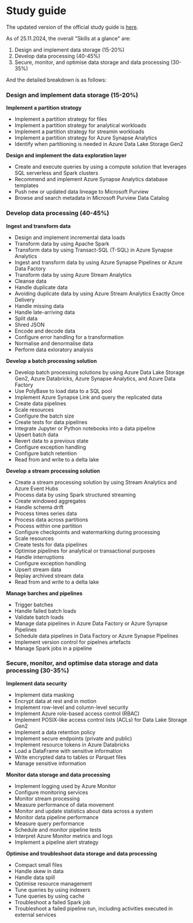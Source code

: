 # Study guide

The updated version of the official study guide is [here](https://learn.microsoft.com/en-gb/credentials/certifications/resources/study-guides/dp-203).

As of 25.11.2024, the overall "Skills at a glance" are:
1. Design and implement data storage (15-20%)
2. Develop data processing (40-45%)
3. Secure, monitor, and optimise data storage and data processing (30-35%)

And the detailed breakdown is as follows:

### Design and implement data storage (15-20%)

**Implement a partition strategy**
- Implement a partition strategy for files
- Implement a partition strategy for analytical workloads
- Implement a partition strategy for streamin workloads
- Implement a partition strategy for Azure Synapse Analytics
- Identify when partitioning is needed in Azure Data Lake Storage Gen2

**Design and implement the data exploration layer**
- Create and execute queries by using a compute solution that leverages SQL serverless and Spark clusters
- Recommend and implement Azure Synapse Analytics database templates
- Push new or updated data lineage to Microsoft Purview
- Browse and search metadata in Microsoft Purview Data Catalog

### Develop data processing (40-45%)

**Ingest and transform data**
 - Design and implement incremental data loads
 - Transform data by using Apache Spark
 - Transform data by using Transact-SQL (T-SQL) in Azure Synapse Analytics
 - Ingest and transform data by using Azure Synapse Pipelines or Azure Data Factory
 - Transform data by using Azure Stream Analytics
 - Cleanse data
 - Handle duplicate data
 - Avoiding duplicate data by using Azure Stream Analytics Exactly Once Delivery
 - Handle missing data
 - Handle late-arriving data
 - Split data
 - Shred JSON
 - Encode and decode data
 - Configure error handling for a transformation
 - Normalise and denormalise data
 - Perform data exloratory analysis

 **Develop a batch processing solution**
 - Develop batch processing solutions by using Azure Data Lake Storage Gen2, Azure Databricks, Azure Synapse Analytics, and Azure Data Factory
 - Use PolyBase to load data to a SQL pool
 - Implement Azure Synapse Link and query the replicated data
 - Create data pipelines
 - Scale resources
 - Configure the batch size
 - Create tests for data pipelines
 - Integrate Jupyter or Python notebooks into a data pipeline
 - Upsert batch data
 - Revert data to a previous state
 - Configure exception handling
 - Configure batch retention
 - Read from and write to a delta lake

 **Develop a stream processing solution**
 - Create a stream processing solution by using Stream Analytics and Azure Event Hubs
 - Process data by using Spark structured streaming
 - Create windowed aggregates
 - Handle schema drift
 - Process times series data
 - Process data across partitions
 - Process within one partition
 - Configure checkpoints and watermarking during processing
 - Scale resources
 - Create tests for data pipelines
 - Optimise pipelines for analytical or transactional purposes
 - Handle interruptions
 - Configure exception handling
 - Upsert stream data
 - Replay archived stream data
 - Read from and write to a delta lake

 **Manage barches and pipelines**
 - Trigger batches
 - Handle failed batch loads
 - Validate batch loads
 - Manage data pipelines in Azure Data Factory or Azure Synapse Pipelines
 - Schedule data pipelines in Data Factory or Azure Synapse Pipelines
 - Implement version control for pipelnes artefacts
 - Manage Spark jobs in a pipeline

 ### Secure, monitor, and optimise data storage and data processing (30-35%)

 **Implement data security**
 - Implement data masking
 - Encrypt data at rest and in motion
 - Implement row-level and column-level security
 - Implement Azure role-based access control (RBAC)
 - Implement POSIX-like access control lists (ACLs) for Data Lake Storage Gen2
 - Implement a data retention policy
 - Implement secure endpoints (private and public)
 - Implement resource tokens in Azure Databricks
 - Load a DataFrame with sensitive information
 - Write encrypted data to tables or Parquet files
 - Manage sensitive information

 **Monitor data storage and data processing**
 - Implement logging used by Azure Monitor
 - Configure monitoring services
 - Monitor stream processing
 - Measure performance of data movement
 - Monitor and update statistics about data across a system
 - Monitor data pipeline performance
 - Measure query performance
 - Schedule and monitor pipeline tests
 - Interpret Azure Monitor metrics and logs
 - Implement a pipeline alert strategy
 
 **Optimise and troubleshoot data storage and data processing**
 - Compact small files
 - Handle skew in data
 - Handle data spill
 - Optimise resource management
 - Tune queries by using indexers
 - Tune queries by using cache
 - Troubleshoot a failed Spark job
 - Troubleshoot a failed pipeline run, including activities executed in external services